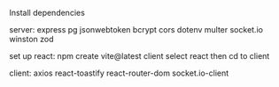 Install dependencies

server:
express
pg
jsonwebtoken
bcrypt
cors
dotenv
multer
socket.io
winston
zod

set up react:
npm create vite@latest client
select react
then cd to client

client:
axios
react-toastify
react-router-dom
socket.io-client
